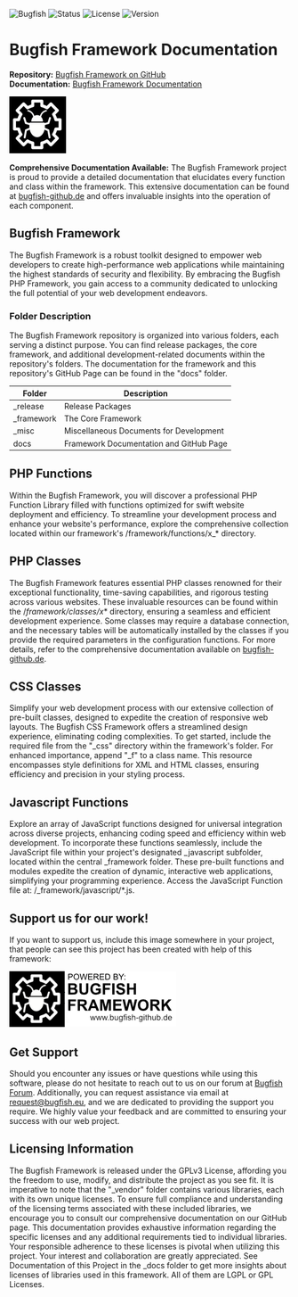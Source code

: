 

![Bugfish](https://img.shields.io/badge/Bugfish-Framework-orange)
![Status](https://img.shields.io/badge/Status-Finished-green)
![License](https://img.shields.io/badge/License-GPLv3-black)
![Version](https://img.shields.io/badge/Version-2.2-white)

# Bugfish Framework Documentation

**Repository:** [Bugfish Framework on GitHub](https://github.com/bugfishtm/bugfish-framework)  
**Documentation:** [Bugfish Framework Documentation](https://bugfishtm.github.io/bugfish-framework/)

![a](./logo.jpg)

**Comprehensive Documentation Available:** The Bugfish Framework project is proud to provide a detailed documentation that elucidates every function and class within the framework. This extensive documentation can be found at [bugfish-github.de](https://bugfishtm.github.io/bugfish-framework/) and offers invaluable insights into the operation of each component.

## Bugfish Framework

The Bugfish Framework is a robust toolkit designed to empower web developers to create high-performance web applications while maintaining the highest standards of security and flexibility. By embracing the Bugfish PHP Framework, you gain access to a community dedicated to unlocking the full potential of your web development endeavors.

### Folder Description

The Bugfish Framework repository is organized into various folders, each serving a distinct purpose. You can find release packages, the core framework, and additional development-related documents within the repository's folders. The documentation for the framework and this repository's GitHub Page can be found in the "docs" folder.

| Folder     | Description                                          |
|------------|------------------------------------------------------|
| _release   | Release Packages                                    |
| _framework | The Core Framework                                  |
| _misc      | Miscellaneous Documents for Development            |
| docs       | Framework Documentation and GitHub Page            |

## PHP Functions

Within the Bugfish Framework, you will discover a professional PHP Function Library filled with functions optimized for swift website deployment and efficiency. To streamline your development process and enhance your website's performance, explore the comprehensive collection located within our framework's /framework/functions/x_* directory.

## PHP Classes

The Bugfish Framework features essential PHP classes renowned for their exceptional functionality, time-saving capabilities, and rigorous testing across various websites. These invaluable resources can be found within the /_framework/classes/x_* directory, ensuring a seamless and efficient development experience. Some classes may require a database connection, and the necessary tables will be automatically installed by the classes if you provide the required parameters in the configuration functions. For more details, refer to the comprehensive documentation available on [bugfish-github.de](https://bugfishtm.github.io/bugfish-framework/).

## CSS Classes

Simplify your web development process with our extensive collection of pre-built classes, designed to expedite the creation of responsive web layouts. The Bugfish CSS Framework offers a streamlined design experience, eliminating coding complexities. To get started, include the required file from the "_css" directory within the framework's folder. For enhanced importance, append "_f" to a class name. This resource encompasses style definitions for XML and HTML classes, ensuring efficiency and precision in your styling process.

## Javascript Functions

Explore an array of JavaScript functions designed for universal integration across diverse projects, enhancing coding speed and efficiency within web development. To incorporate these functions seamlessly, include the JavaScript file within your project's designated _javascript subfolder, located within the central _framework folder. These pre-built functions and modules expedite the creation of dynamic, interactive web applications, simplifying your programming experience. Access the JavaScript Function file at: /_framework/javascript/*.js.

## Support us for our work!

If you want to support us, include this image somewhere in your project, that people can see this project has been created with help of this framework:


![a](./banner.jpg)


## Get Support

Should you encounter any issues or have questions while using this software, please do not hesitate to reach out to us on our forum at [Bugfish Forum](www.bugfish.eu/forum). Additionally, you can request assistance via email at request@bugfish.eu, and we are dedicated to providing the support you require. We highly value your feedback and are committed to ensuring your success with our web project.

## Licensing Information

The Bugfish Framework is released under the GPLv3 License, affording you the freedom to use, modify, and distribute the project as you see fit. It is imperative to note that the "_vendor" folder contains various libraries, each with its own unique licenses. To ensure full compliance and understanding of the licensing terms associated with these included libraries, we encourage you to consult our comprehensive documentation on our GitHub page. This documentation provides exhaustive information regarding the specific licenses and any additional requirements tied to individual libraries. Your responsible adherence to these licenses is pivotal when utilizing this project. Your interest and collaboration are greatly appreciated. See Documentation of this Project in the _docs folder to get more insights about licenses of libraries used in this framework. All of them are LGPL or GPL Licenses.
